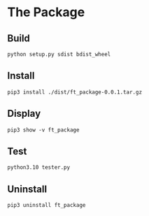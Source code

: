# The Package

## Build

```
python setup.py sdist bdist_wheel
```

## Install

```
pip3 install ./dist/ft_package-0.0.1.tar.gz
```

## Display

```
pip3 show -v ft_package
```

## Test

```
python3.10 tester.py
```

## Uninstall

```
pip3 uninstall ft_package
```